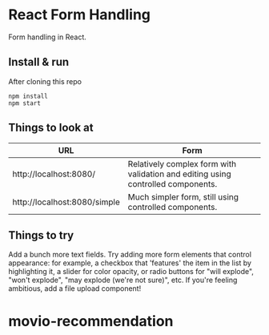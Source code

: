 # React Form Handling

Form handling in React.


## Install & run

After cloning this repo

```shell
npm install
npm start
```


## Things to look at

URL                                | Form
-----------------------------------|-----
http://localhost:8080/             | Relatively complex form with validation and editing using controlled components. 
http://localhost:8080/simple       | Much simpler form, still using controlled components.


## Things to try

Add a bunch more text fields. Try adding more form elements that control appearance: for example, a checkbox that 'features' the item in the list by highlighting it, a slider for color opacity, or radio buttons for "will explode", "won't explode", "may explode (we're not sure)", etc. If you're feeling ambitious, add a file upload component!
# movio-recommendation
